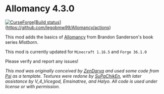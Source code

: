 Allomancy 4.3.0
=========
[![ CurseForge](http://cf.way2muchnoise.eu/256282.svg)](https://minecraft.curseforge.com/projects/allomancy)[[Build status](https://github.com/legobmw99/Allomancy/actions/workflows/gradle.yml/badge.svg)](https://github.com/legobmw99/Allomancy/actions)

This mod adds the basics of [Allomancy](http://coppermind.net/wiki/Allomancy) from Brandon Sanderson's book series *Mistborn*. 

This mod is currently updated for `Minecraft 1.16.5` and `Forge 36.1.0`

Please verify and report any issues!

*This mod was originally conceived by [ZenDarva](https://github.com/ZenDarva) and used some code from [Psi](https://github.com/Vazkii/Psi) as a template. Textures were redone by [SuPaChikEn](https://twitter.com/SuPaChIkEn1), with later assistance by V_4_Vicegod, Emsinatree, and Halyo. All code is used under license or with permission.*